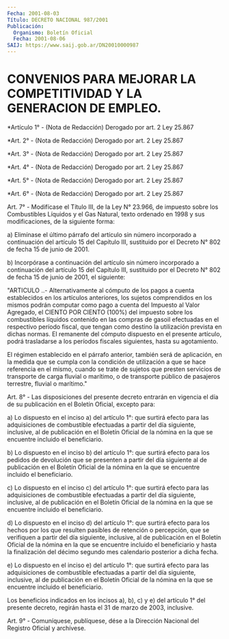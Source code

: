 ```yaml
---
Fecha: 2001-08-03
Título: DECRETO NACIONAL 987/2001
Publicación:
  Organismo: Boletín Oficial
  Fecha: 2001-08-06
SAIJ: https://www.saij.gob.ar/DN20010000987
---
```

# CONVENIOS PARA MEJORAR LA COMPETITIVIDAD Y LA GENERACION DE EMPLEO.

<a id="1"></a>
*Artículo  1°  -  (Nota de Redacción) Derogado por art. 2 Ley 25.867

<a id="2"></a>
*Art.  2° - (Nota de Redacción) Derogado por art. 2 Ley 25.867

<a id="3"></a>
*Art. 3° - (Nota de Redacción) Derogado por art. 2 Ley 25.867

<a id="4"></a>
*Art. 4° - (Nota de Redacción) Derogado por art. 2 Ley 25.867

<a id="5"></a>
*Art. 5° - (Nota de Redacción) Derogado por art. 2 Ley 25.867

<a id="6"></a>
*Art.  6°  -  (Nota de Redacción) Derogado por art. 2 Ley 25.867

<a id="7"></a>
Art.  7°  -  Modifícase  el  Título  III,  de  la Ley N° 23.966, de impuesto  sobre los Combustibles Líquidos y el Gas  Natural,  texto ordenado en  1998  y sus modificaciones, de la siguiente forma:

a) Elimínase el último párrafo del artículo sin número incorporado a continuación del artículo 15 del  Capítulo  III,  sustituido por el Decreto N° 802 de fecha 15 de junio de 2001.

b) Incorpórase a continuación del artículo sin número incorporado a continuación  del artículo 15 del Capítulo III, sustituido  por  el Decreto N° 802  de  fecha  15  de  junio  de  2001,  el  siguiente:

"ARTICULO  ..-  Alternativamente  al  cómputo de los pagos a cuenta establecidos en los artículos anteriores, los sujetos comprendidos en los mismos podrán computar  como  pago a cuenta del Impuesto  al  Valor  Agregado,  el  CIENTO  POR  CIENTO (100%)  del impuesto sobre los combustibles líquidos contenido  en las compras de  gasoil efectuadas en el respectivo período fiscal,  que  tengan como   destino  la  utilización  prevista  en  dichas  normas.  El remanente  del  cómputo  dispuesto  en el presente artículo, podrá trasladarse a los períodos fiscales siguientes, hasta su agotamiento.

El  régimen  establecido  en el párrafo anterior, también  será  de aplicación,  en  la  medida que  se  cumpla  con  la  condición  de utilización a que se hace  referencia  en el mismo, cuando se trate de sujetos que presten servicios de transporte  de  carga fluvial o marítimo, o de transporte público de pasajeros terrestre, fluvial o marítimo."

<a id="8"></a>
Art.  8°  -  Las  disposiciones  del presente decreto entrarán  en vigencia el día de su publicación  en  el Boletín Oficial, excepto para:

a) Lo dispuesto en el inciso a) del  artículo 1°: que surtirá efecto para las adquisiciones de combustible  efectuadas  a partir del  día  siguiente,  inclusive,  al  de publicación en el Boletín Oficial  de  la  nómina  en  la  que se encuentre  incluido  el beneficiario.

b) Lo dispuesto en el inciso b) del artículo 1°: que surtirá efecto para los pedidos de devolución que  se  presenten  a partir del día siguiente al de publicación en el Boletín Oficial de  la  nómina en la que se encuentre incluido el beneficiario.

c) Lo dispuesto en el inciso c) del artículo 1°: que surtirá efecto para las adquisiciones de combustible efectuadas a partir  del día siguiente,  inclusive, al de publicación en el Boletín Oficial  de la  nómina  en  la  que  se  encuentre  incluido  el  beneficiario.

d) Lo dispuesto en el inciso d) del artículo 1°: que surtirá efecto para los hechos  por  los  que  resulten  pasibles  de retención o percepción,    que  se  verifiquen  a  partir  del  día  siguiente, inclusive, al de  publicación en el Boletín Oficial de la nómina en la que se encuentre incluido el beneficiario y hasta la finalización del décimo  segundo  mes calendario posterior a dicha fecha.

e) Lo dispuesto en el inciso e) del artículo 1°: que surtirá efecto para las adquisiciones de combustible  efectuadas a partir del día siguiente, inclusive, al de publicación  en  el Boletín Oficial de la  nómina  en  la  que  se  encuentre  incluido  el  beneficiario.

Los  beneficios  indicados  en  los  incisos  a),  b), c) y e)  del artículo 1° del presente decreto, regirán hasta el  31 de marzo de 2003, inclusive.

<a id="9"></a>
Art. 9° - Comuníquese, publíquese, dése a la Dirección Nacional del Registro Oficial y archívese.